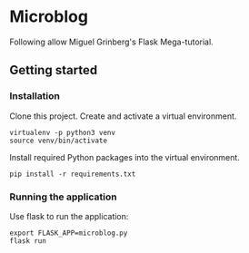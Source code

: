 # Microblog

Following allow Miguel Grinberg's Flask Mega-tutorial.

## Getting started

### Installation
Clone this project.
Create and activate a virtual environment.
```
virtualenv -p python3 venv
source venv/bin/activate
```

Install required Python packages into the virtual environment.
```
pip install -r requirements.txt
```

### Running the application
Use flask to run the application:
```
export FLASK_APP=microblog.py
flask run
```
